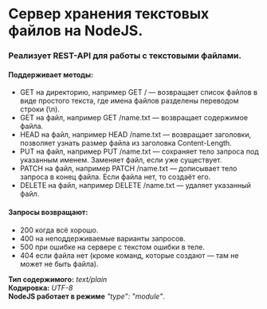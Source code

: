 # Сервер хранения текстовых файлов на NodeJS.

### Реализует REST-API для работы с текстовыми файлами.

#### Поддерживает методы:

* GET на директорию, например GET / — возвращает список файлов в виде простого текста, где имена файлов разделены переводом строки (\n).
* GET на файл, например GET /name.txt — возвращает содержимое файла.
* HEAD на файл, например HEAD /name.txt — возвращает заголовки, позволяет узнать размер файла из заголовка Content-Length.
* PUT на файл, например PUT /name.txt — сохраняет тело запроса под указанным именем. Заменяет файл, если уже существует.
* PATCH на файл, например PATCH /name.txt — дописывает тело запроса в конец файла. Если файла нет, то создаёт его.
* DELETE на файл, например DELETE /name.txt — удаляет указанный файл.

#### Запросы возвращают:
* 200 когда всё хорошо.
* 400 на неподдерживаемые варианты запросов.
* 500 при ошибке на сервере с текстом ошибки в теле.
* 404 если файла нет (кроме команд, которые создают — там не может не быть файла).

**Тип содержимого:** _text/plain_ <br>
**Кодировка:** _UTF-8_ <br>
**NodeJS работает в режиме** _"type": "module"_. <br>
